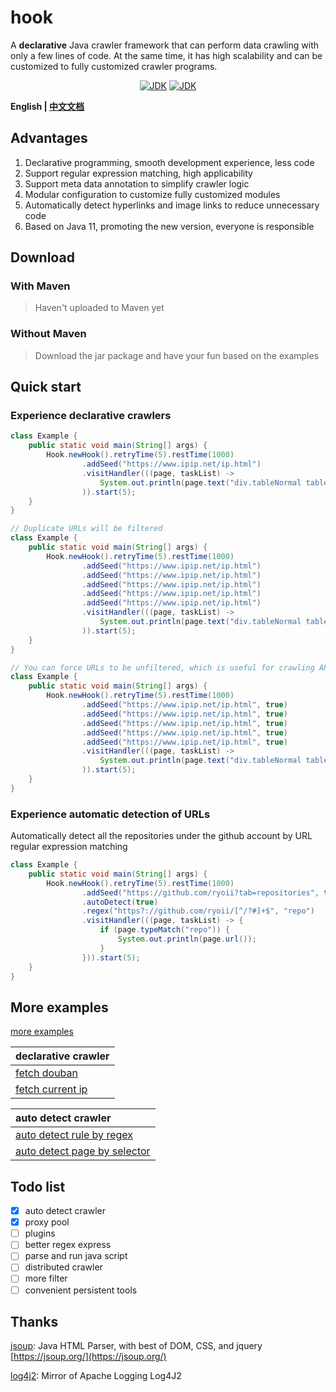 # hook
A **declarative** Java crawler framework that can perform data crawling with only a few lines of code. At the same time, it has high scalability and can be customized to fully customized crawler programs.

<p align="center">
<a href="#"><img alt="JDK" src="https://img.shields.io/badge/JDK-11+-yellow.svg"/></a>
<a href="https://github.com/ryoii/hook/blob/master/LICENSE"><img alt="JDK" src="https://img.shields.io/badge/LICENSE-MIT+-lightgrey.svg"/></a>
<p>

**English | [中文文档](https://github.com/ryoii/hook/blob/master/README_zh.md)**

## Advantages

1. Declarative programming, smooth development experience, less code
2. Support regular expression matching, high applicability
3. Support meta data annotation to simplify crawler logic
4. Modular configuration to customize fully customized modules
5. Automatically detect hyperlinks and image links to reduce unnecessary code
6. Based on Java 11, promoting the new version, everyone is responsible

## Download

### With Maven

> Haven't uploaded to Maven yet

### Without Maven

> Download the jar package and have your fun based on the examples

## Quick start

### Experience declarative crawlers

```java
class Example {
    public static void main(String[] args) {
        Hook.newHook().retryTime(5).restTime(1000)
                .addSeed("https://www.ipip.net/ip.html")
                .visitHandler(((page, taskList) -> 
                    System.out.println(page.text("div.tableNormal table a"))
                )).start(5);
    }
}

// Duplicate URLs will be filtered
class Example {
    public static void main(String[] args) {
        Hook.newHook().retryTime(5).restTime(1000)
                .addSeed("https://www.ipip.net/ip.html")
                .addSeed("https://www.ipip.net/ip.html")
                .addSeed("https://www.ipip.net/ip.html")
                .addSeed("https://www.ipip.net/ip.html")
                .addSeed("https://www.ipip.net/ip.html")
                .visitHandler(((page, taskList) -> 
                    System.out.println(page.text("div.tableNormal table a"))
                )).start(5);
    }
}

// You can force URLs to be unfiltered, which is useful for crawling APIs.
class Example {
    public static void main(String[] args) {
        Hook.newHook().retryTime(5).restTime(1000)
                .addSeed("https://www.ipip.net/ip.html", true)
                .addSeed("https://www.ipip.net/ip.html", true)
                .addSeed("https://www.ipip.net/ip.html", true)
                .addSeed("https://www.ipip.net/ip.html", true)
                .addSeed("https://www.ipip.net/ip.html", true)
                .visitHandler(((page, taskList) -> 
                    System.out.println(page.text("div.tableNormal table a"))
                )).start(5);
    }
}
```

### Experience automatic detection of URLs

Automatically detect all the repositories under the github account by URL regular expression matching

```java
class Example {
    public static void main(String[] args) {
        Hook.newHook().retryTime(5).restTime(1000)
                .addSeed("https://github.com/ryoii?tab=repositories", true)
                .autoDetect(true)
                .regex("https?://github.com/ryoii/[^/?#]+$", "repo")
                .visitHandler(((page, taskList) -> {
                    if (page.typeMatch("repo")) {
                        System.out.println(page.url());
                    }
                })).start(5);
    }
}
```

## More examples

[more examples](https://github.com/ryoii/hook/tree/master/example)

|declarative crawler|
|:---|
|[fetch douban](https://github.com/ryoii/hook/blob/master/example/DoubanChartHook.java)|
|[fetch current ip](https://github.com/ryoii/hook/blob/master/example/IpCrawler.java)|

|auto detect crawler|
|:---|
|[auto detect rule by regex](https://github.com/ryoii/hook/blob/master/example/RegexExample.java)|
|[auto detect page by selector](https://github.com/ryoii/hook/blob/master/example/PageDetect.java)|

## Todo list

- [x] auto detect crawler
- [x] proxy pool
- [ ] plugins
- [ ] better regex express
- [ ] parse and run java script
- [ ] distributed crawler
- [ ] more filter
- [ ] convenient persistent tools

## Thanks

[jsoup](https://github.com/jhy/jsoup): Java HTML Parser, with best of DOM, CSS, and jquery [https://jsoup.org/](https://jsoup.org/)

[log4j2](https://github.com/apache/logging-log4j2): Mirror of Apache Logging Log4J2
